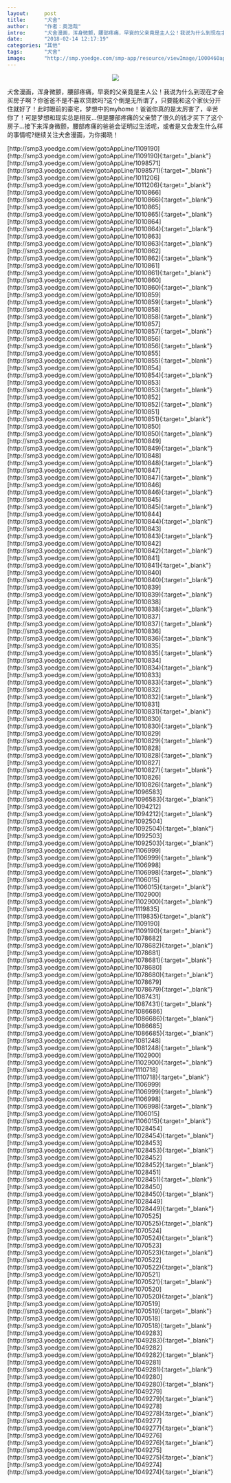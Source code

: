 ```yaml
---
layout:     post
title:      "犬舍"
author:     "作者：奥浩哉"
intro:      "犬舍漫画，浑身微颤，腰部疼痛，早衰的父亲竟是主人公！我说为什么到现在才会买房子啊？你爸爸不是不喜欢贷款吗?这个倒是无所谓了，只要能和这个家伙分开住就好了！此时眼前的豪宅，梦想中的myhome！爸爸你真的是太厉害了，辛苦你了！可是梦想和现实总是相反...但是腰部疼痛的父亲赞了很久的钱才买下了这个房子...接下来浑身微颤，腰部疼痛的爸爸会证明过生活呢，或者是又会发生什么样的事情呢?继续关注犬舍漫画，为你揭晓！"
date:       "2018-02-14 12:17:19"
categories: "其他"
tags:       "犬舍"
image:      "http://smp.yoedge.com/smp-app/resource/viewImage/1000460appline.png"
---
```

<div style="text-align: center">
<p><img src="http://smp.yoedge.com/smp-app/resource/viewImage/1000460appline.png"/></p>
</div>
<p class="post-meta">
<span>犬舍漫画，浑身微颤，腰部疼痛，早衰的父亲竟是主人公！我说为什么到现在才会买房子啊？你爸爸不是不喜欢贷款吗?这个倒是无所谓了，只要能和这个家伙分开住就好了！此时眼前的豪宅，梦想中的myhome！爸爸你真的是太厉害了，辛苦你了！可是梦想和现实总是相反...但是腰部疼痛的父亲赞了很久的钱才买下了这个房子...接下来浑身微颤，腰部疼痛的爸爸会证明过生活呢，或者是又会发生什么样的事情呢?继续关注犬舍漫画，为你揭晓！</span>
</p>
[http://smp3.yoedge.com/view/gotoAppLine/1109190](http://smp3.yoedge.com/view/gotoAppLine/1109190){:target="_blank"}
[http://smp3.yoedge.com/view/gotoAppLine/1098571](http://smp3.yoedge.com/view/gotoAppLine/1098571){:target="_blank"}
[http://smp3.yoedge.com/view/gotoAppLine/1011206](http://smp3.yoedge.com/view/gotoAppLine/1011206){:target="_blank"}
[http://smp3.yoedge.com/view/gotoAppLine/1010866](http://smp3.yoedge.com/view/gotoAppLine/1010866){:target="_blank"}
[http://smp3.yoedge.com/view/gotoAppLine/1010865](http://smp3.yoedge.com/view/gotoAppLine/1010865){:target="_blank"}
[http://smp3.yoedge.com/view/gotoAppLine/1010864](http://smp3.yoedge.com/view/gotoAppLine/1010864){:target="_blank"}
[http://smp3.yoedge.com/view/gotoAppLine/1010863](http://smp3.yoedge.com/view/gotoAppLine/1010863){:target="_blank"}
[http://smp3.yoedge.com/view/gotoAppLine/1010862](http://smp3.yoedge.com/view/gotoAppLine/1010862){:target="_blank"}
[http://smp3.yoedge.com/view/gotoAppLine/1010861](http://smp3.yoedge.com/view/gotoAppLine/1010861){:target="_blank"}
[http://smp3.yoedge.com/view/gotoAppLine/1010860](http://smp3.yoedge.com/view/gotoAppLine/1010860){:target="_blank"}
[http://smp3.yoedge.com/view/gotoAppLine/1010859](http://smp3.yoedge.com/view/gotoAppLine/1010859){:target="_blank"}
[http://smp3.yoedge.com/view/gotoAppLine/1010858](http://smp3.yoedge.com/view/gotoAppLine/1010858){:target="_blank"}
[http://smp3.yoedge.com/view/gotoAppLine/1010857](http://smp3.yoedge.com/view/gotoAppLine/1010857){:target="_blank"}
[http://smp3.yoedge.com/view/gotoAppLine/1010856](http://smp3.yoedge.com/view/gotoAppLine/1010856){:target="_blank"}
[http://smp3.yoedge.com/view/gotoAppLine/1010855](http://smp3.yoedge.com/view/gotoAppLine/1010855){:target="_blank"}
[http://smp3.yoedge.com/view/gotoAppLine/1010854](http://smp3.yoedge.com/view/gotoAppLine/1010854){:target="_blank"}
[http://smp3.yoedge.com/view/gotoAppLine/1010853](http://smp3.yoedge.com/view/gotoAppLine/1010853){:target="_blank"}
[http://smp3.yoedge.com/view/gotoAppLine/1010852](http://smp3.yoedge.com/view/gotoAppLine/1010852){:target="_blank"}
[http://smp3.yoedge.com/view/gotoAppLine/1010851](http://smp3.yoedge.com/view/gotoAppLine/1010851){:target="_blank"}
[http://smp3.yoedge.com/view/gotoAppLine/1010850](http://smp3.yoedge.com/view/gotoAppLine/1010850){:target="_blank"}
[http://smp3.yoedge.com/view/gotoAppLine/1010849](http://smp3.yoedge.com/view/gotoAppLine/1010849){:target="_blank"}
[http://smp3.yoedge.com/view/gotoAppLine/1010848](http://smp3.yoedge.com/view/gotoAppLine/1010848){:target="_blank"}
[http://smp3.yoedge.com/view/gotoAppLine/1010847](http://smp3.yoedge.com/view/gotoAppLine/1010847){:target="_blank"}
[http://smp3.yoedge.com/view/gotoAppLine/1010846](http://smp3.yoedge.com/view/gotoAppLine/1010846){:target="_blank"}
[http://smp3.yoedge.com/view/gotoAppLine/1010845](http://smp3.yoedge.com/view/gotoAppLine/1010845){:target="_blank"}
[http://smp3.yoedge.com/view/gotoAppLine/1010844](http://smp3.yoedge.com/view/gotoAppLine/1010844){:target="_blank"}
[http://smp3.yoedge.com/view/gotoAppLine/1010843](http://smp3.yoedge.com/view/gotoAppLine/1010843){:target="_blank"}
[http://smp3.yoedge.com/view/gotoAppLine/1010842](http://smp3.yoedge.com/view/gotoAppLine/1010842){:target="_blank"}
[http://smp3.yoedge.com/view/gotoAppLine/1010841](http://smp3.yoedge.com/view/gotoAppLine/1010841){:target="_blank"}
[http://smp3.yoedge.com/view/gotoAppLine/1010840](http://smp3.yoedge.com/view/gotoAppLine/1010840){:target="_blank"}
[http://smp3.yoedge.com/view/gotoAppLine/1010839](http://smp3.yoedge.com/view/gotoAppLine/1010839){:target="_blank"}
[http://smp3.yoedge.com/view/gotoAppLine/1010838](http://smp3.yoedge.com/view/gotoAppLine/1010838){:target="_blank"}
[http://smp3.yoedge.com/view/gotoAppLine/1010837](http://smp3.yoedge.com/view/gotoAppLine/1010837){:target="_blank"}
[http://smp3.yoedge.com/view/gotoAppLine/1010836](http://smp3.yoedge.com/view/gotoAppLine/1010836){:target="_blank"}
[http://smp3.yoedge.com/view/gotoAppLine/1010835](http://smp3.yoedge.com/view/gotoAppLine/1010835){:target="_blank"}
[http://smp3.yoedge.com/view/gotoAppLine/1010834](http://smp3.yoedge.com/view/gotoAppLine/1010834){:target="_blank"}
[http://smp3.yoedge.com/view/gotoAppLine/1010833](http://smp3.yoedge.com/view/gotoAppLine/1010833){:target="_blank"}
[http://smp3.yoedge.com/view/gotoAppLine/1010832](http://smp3.yoedge.com/view/gotoAppLine/1010832){:target="_blank"}
[http://smp3.yoedge.com/view/gotoAppLine/1010831](http://smp3.yoedge.com/view/gotoAppLine/1010831){:target="_blank"}
[http://smp3.yoedge.com/view/gotoAppLine/1010830](http://smp3.yoedge.com/view/gotoAppLine/1010830){:target="_blank"}
[http://smp3.yoedge.com/view/gotoAppLine/1010829](http://smp3.yoedge.com/view/gotoAppLine/1010829){:target="_blank"}
[http://smp3.yoedge.com/view/gotoAppLine/1010828](http://smp3.yoedge.com/view/gotoAppLine/1010828){:target="_blank"}
[http://smp3.yoedge.com/view/gotoAppLine/1010827](http://smp3.yoedge.com/view/gotoAppLine/1010827){:target="_blank"}
[http://smp3.yoedge.com/view/gotoAppLine/1010826](http://smp3.yoedge.com/view/gotoAppLine/1010826){:target="_blank"}
[http://smp3.yoedge.com/view/gotoAppLine/1096583](http://smp3.yoedge.com/view/gotoAppLine/1096583){:target="_blank"}
[http://smp3.yoedge.com/view/gotoAppLine/1094212](http://smp3.yoedge.com/view/gotoAppLine/1094212){:target="_blank"}
[http://smp3.yoedge.com/view/gotoAppLine/1092504](http://smp3.yoedge.com/view/gotoAppLine/1092504){:target="_blank"}
[http://smp3.yoedge.com/view/gotoAppLine/1092503](http://smp3.yoedge.com/view/gotoAppLine/1092503){:target="_blank"}
[http://smp3.yoedge.com/view/gotoAppLine/1106999](http://smp3.yoedge.com/view/gotoAppLine/1106999){:target="_blank"}
[http://smp3.yoedge.com/view/gotoAppLine/1106998](http://smp3.yoedge.com/view/gotoAppLine/1106998){:target="_blank"}
[http://smp3.yoedge.com/view/gotoAppLine/1106015](http://smp3.yoedge.com/view/gotoAppLine/1106015){:target="_blank"}
[http://smp3.yoedge.com/view/gotoAppLine/1102900](http://smp3.yoedge.com/view/gotoAppLine/1102900){:target="_blank"}
[http://smp3.yoedge.com/view/gotoAppLine/1119835](http://smp3.yoedge.com/view/gotoAppLine/1119835){:target="_blank"}
[http://smp3.yoedge.com/view/gotoAppLine/1109190](http://smp3.yoedge.com/view/gotoAppLine/1109190){:target="_blank"}
[http://smp3.yoedge.com/view/gotoAppLine/1078682](http://smp3.yoedge.com/view/gotoAppLine/1078682){:target="_blank"}
[http://smp3.yoedge.com/view/gotoAppLine/1078681](http://smp3.yoedge.com/view/gotoAppLine/1078681){:target="_blank"}
[http://smp3.yoedge.com/view/gotoAppLine/1078680](http://smp3.yoedge.com/view/gotoAppLine/1078680){:target="_blank"}
[http://smp3.yoedge.com/view/gotoAppLine/1078679](http://smp3.yoedge.com/view/gotoAppLine/1078679){:target="_blank"}
[http://smp3.yoedge.com/view/gotoAppLine/1087431](http://smp3.yoedge.com/view/gotoAppLine/1087431){:target="_blank"}
[http://smp3.yoedge.com/view/gotoAppLine/1086686](http://smp3.yoedge.com/view/gotoAppLine/1086686){:target="_blank"}
[http://smp3.yoedge.com/view/gotoAppLine/1086685](http://smp3.yoedge.com/view/gotoAppLine/1086685){:target="_blank"}
[http://smp3.yoedge.com/view/gotoAppLine/1081248](http://smp3.yoedge.com/view/gotoAppLine/1081248){:target="_blank"}
[http://smp3.yoedge.com/view/gotoAppLine/1102900](http://smp3.yoedge.com/view/gotoAppLine/1102900){:target="_blank"}
[http://smp3.yoedge.com/view/gotoAppLine/1110718](http://smp3.yoedge.com/view/gotoAppLine/1110718){:target="_blank"}
[http://smp3.yoedge.com/view/gotoAppLine/1106999](http://smp3.yoedge.com/view/gotoAppLine/1106999){:target="_blank"}
[http://smp3.yoedge.com/view/gotoAppLine/1106998](http://smp3.yoedge.com/view/gotoAppLine/1106998){:target="_blank"}
[http://smp3.yoedge.com/view/gotoAppLine/1106015](http://smp3.yoedge.com/view/gotoAppLine/1106015){:target="_blank"}
[http://smp3.yoedge.com/view/gotoAppLine/1028454](http://smp3.yoedge.com/view/gotoAppLine/1028454){:target="_blank"}
[http://smp3.yoedge.com/view/gotoAppLine/1028453](http://smp3.yoedge.com/view/gotoAppLine/1028453){:target="_blank"}
[http://smp3.yoedge.com/view/gotoAppLine/1028452](http://smp3.yoedge.com/view/gotoAppLine/1028452){:target="_blank"}
[http://smp3.yoedge.com/view/gotoAppLine/1028451](http://smp3.yoedge.com/view/gotoAppLine/1028451){:target="_blank"}
[http://smp3.yoedge.com/view/gotoAppLine/1028450](http://smp3.yoedge.com/view/gotoAppLine/1028450){:target="_blank"}
[http://smp3.yoedge.com/view/gotoAppLine/1028449](http://smp3.yoedge.com/view/gotoAppLine/1028449){:target="_blank"}
[http://smp3.yoedge.com/view/gotoAppLine/1070525](http://smp3.yoedge.com/view/gotoAppLine/1070525){:target="_blank"}
[http://smp3.yoedge.com/view/gotoAppLine/1070524](http://smp3.yoedge.com/view/gotoAppLine/1070524){:target="_blank"}
[http://smp3.yoedge.com/view/gotoAppLine/1070523](http://smp3.yoedge.com/view/gotoAppLine/1070523){:target="_blank"}
[http://smp3.yoedge.com/view/gotoAppLine/1070522](http://smp3.yoedge.com/view/gotoAppLine/1070522){:target="_blank"}
[http://smp3.yoedge.com/view/gotoAppLine/1070521](http://smp3.yoedge.com/view/gotoAppLine/1070521){:target="_blank"}
[http://smp3.yoedge.com/view/gotoAppLine/1070520](http://smp3.yoedge.com/view/gotoAppLine/1070520){:target="_blank"}
[http://smp3.yoedge.com/view/gotoAppLine/1070519](http://smp3.yoedge.com/view/gotoAppLine/1070519){:target="_blank"}
[http://smp3.yoedge.com/view/gotoAppLine/1070518](http://smp3.yoedge.com/view/gotoAppLine/1070518){:target="_blank"}
[http://smp3.yoedge.com/view/gotoAppLine/1049283](http://smp3.yoedge.com/view/gotoAppLine/1049283){:target="_blank"}
[http://smp3.yoedge.com/view/gotoAppLine/1049282](http://smp3.yoedge.com/view/gotoAppLine/1049282){:target="_blank"}
[http://smp3.yoedge.com/view/gotoAppLine/1049281](http://smp3.yoedge.com/view/gotoAppLine/1049281){:target="_blank"}
[http://smp3.yoedge.com/view/gotoAppLine/1049280](http://smp3.yoedge.com/view/gotoAppLine/1049280){:target="_blank"}
[http://smp3.yoedge.com/view/gotoAppLine/1049279](http://smp3.yoedge.com/view/gotoAppLine/1049279){:target="_blank"}
[http://smp3.yoedge.com/view/gotoAppLine/1049278](http://smp3.yoedge.com/view/gotoAppLine/1049278){:target="_blank"}
[http://smp3.yoedge.com/view/gotoAppLine/1049277](http://smp3.yoedge.com/view/gotoAppLine/1049277){:target="_blank"}
[http://smp3.yoedge.com/view/gotoAppLine/1049276](http://smp3.yoedge.com/view/gotoAppLine/1049276){:target="_blank"}
[http://smp3.yoedge.com/view/gotoAppLine/1049275](http://smp3.yoedge.com/view/gotoAppLine/1049275){:target="_blank"}
[http://smp3.yoedge.com/view/gotoAppLine/1049274](http://smp3.yoedge.com/view/gotoAppLine/1049274){:target="_blank"}


